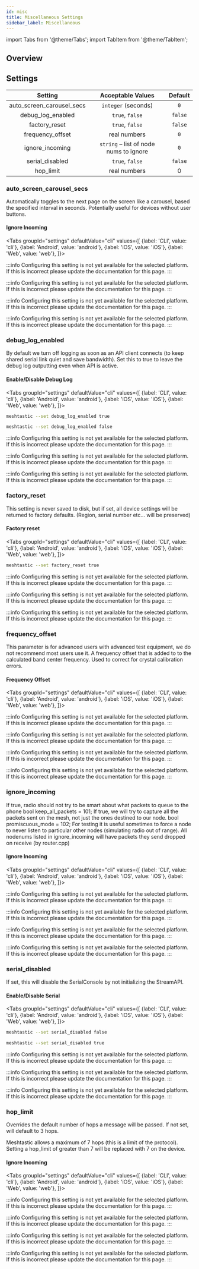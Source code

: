 ```yaml
---
id: misc
title: Miscellaneous Settings
sidebar_label: Miscellaneous
---
```

import Tabs from '@theme/Tabs';
import TabItem from '@theme/TabItem';


## Overview



## Settings

| Setting | Acceptable Values | Default |
| :-----: | :---------------: | :-----: |
| auto_screen_carousel_secs | `integer` (seconds) | `0` |
| debug_log_enabled | `true`, `false` | `false` |
| factory_reset | `true`, `false` | `false` |
| frequency_offset | real numbers | `0` |
| ignore_incoming | `string` – list of node nums to ignore | `0` |
| serial_disabled | `true`, `false` | `false` |
| hop_limit | real numbers | 0|


### auto_screen_carousel_secs

Automatically toggles to the next page on the screen like a carousel, based the specified interval in seconds. Potentially useful for devices without user buttons.

#### Ignore Incoming

<Tabs
  groupId="settings"
  defaultValue="cli"
  values={[
    {label: 'CLI', value: 'cli'},
    {label: 'Android', value: 'android'},
    {label: 'iOS', value: 'iOS'},
    {label: 'Web', value: 'web'},
  ]}>
  <TabItem value="cli">

:::info
Configuring this setting is not yet available for the selected platform. If this is incorrect please update the documentation for this page.
:::

  </TabItem>
  <TabItem value="android">

:::info
Configuring this setting is not yet available for the selected platform. If this is incorrect please update the documentation for this page.
:::

  </TabItem>
  <TabItem value="iOS">

:::info
Configuring this setting is not yet available for the selected platform. If this is incorrect please update the documentation for this page.
:::

  </TabItem>
  <TabItem value="web">

:::info
Configuring this setting is not yet available for the selected platform. If this is incorrect please update the documentation for this page.
:::

  </TabItem>
</Tabs>

### debug_log_enabled

By default we turn off logging as soon as an API client connects (to keep shared serial link quiet and save bandwidth). Set this to true to leave the debug log outputting even when API is active.

#### Enable/Disable Debug Log

<Tabs
  groupId="settings"
  defaultValue="cli"
  values={[
    {label: 'CLI', value: 'cli'},
    {label: 'Android', value: 'android'},
    {label: 'iOS', value: 'iOS'},
    {label: 'Web', value: 'web'},
  ]}>
  <TabItem value="cli">

  ```bash title="Enable debug log"
  meshtastic --set debug_log_enabled true
  ```
  ```bash title="Disable debug log"
  meshtastic --set debug_log_enabled false
  ```

  </TabItem>
  <TabItem value="android">

:::info
Configuring this setting is not yet available for the selected platform. If this is incorrect please update the documentation for this page.
:::

  </TabItem>
  <TabItem value="iOS">

:::info
Configuring this setting is not yet available for the selected platform. If this is incorrect please update the documentation for this page.
:::

  </TabItem>
  <TabItem value="web">

:::info
Configuring this setting is not yet available for the selected platform. If this is incorrect please update the documentation for this page.
:::

  </TabItem>
</Tabs>

### factory_reset

This setting is never saved to disk, but if set, all device settings will be returned to factory defaults. (Region, serial number etc... will be preserved)

#### Factory reset

<Tabs
  groupId="settings"
  defaultValue="cli"
  values={[
    {label: 'CLI', value: 'cli'},
    {label: 'Android', value: 'android'},
    {label: 'iOS', value: 'iOS'},
    {label: 'Web', value: 'web'},
  ]}>
  <TabItem value="cli">

  ```bash title="Example - Factory reset"
  meshtastic --set factory_reset true
  ```

  </TabItem>
  <TabItem value="android">

:::info
Configuring this setting is not yet available for the selected platform. If this is incorrect please update the documentation for this page.
:::

  </TabItem>
  <TabItem value="iOS">

:::info
Configuring this setting is not yet available for the selected platform. If this is incorrect please update the documentation for this page.
:::

  </TabItem>
  <TabItem value="web">

:::info
Configuring this setting is not yet available for the selected platform. If this is incorrect please update the documentation for this page.
:::

  </TabItem>
</Tabs>

### frequency_offset

This parameter is for advanced users with advanced test equipment, we do not recommend most users use it. A frequency offset that is added to to the calculated band center frequency. Used to correct for crystal calibration errors.

#### Frequency Offset

<Tabs
  groupId="settings"
  defaultValue="cli"
  values={[
    {label: 'CLI', value: 'cli'},
    {label: 'Android', value: 'android'},
    {label: 'iOS', value: 'iOS'},
    {label: 'Web', value: 'web'},
  ]}>
  <TabItem value="cli">

:::info
Configuring this setting is not yet available for the selected platform. If this is incorrect please update the documentation for this page.
:::

  </TabItem>
  <TabItem value="android">

:::info
Configuring this setting is not yet available for the selected platform. If this is incorrect please update the documentation for this page.
:::

  </TabItem>
  <TabItem value="iOS">

:::info
Configuring this setting is not yet available for the selected platform. If this is incorrect please update the documentation for this page.
:::

  </TabItem>
  <TabItem value="web">

:::info
Configuring this setting is not yet available for the selected platform. If this is incorrect please update the documentation for this page.
:::

  </TabItem>
</Tabs>

### ignore_incoming

If true, radio should not try to be smart about what packets to queue to the phone bool keep_all_packets = 101; If true, we will try to capture all the packets sent on the mesh, not just the ones destined to our node. bool promiscuous_mode = 102; For testing it is useful sometimes to force a node to never listen to particular other nodes (simulating radio out of range). All nodenums listed in ignore_incoming will have packets they send dropped on receive (by router.cpp)

#### Ignore Incoming

<Tabs
  groupId="settings"
  defaultValue="cli"
  values={[
    {label: 'CLI', value: 'cli'},
    {label: 'Android', value: 'android'},
    {label: 'iOS', value: 'iOS'},
    {label: 'Web', value: 'web'},
  ]}>
  <TabItem value="cli">

:::info
Configuring this setting is not yet available for the selected platform. If this is incorrect please update the documentation for this page.
:::

  </TabItem>
  <TabItem value="android">

:::info
Configuring this setting is not yet available for the selected platform. If this is incorrect please update the documentation for this page.
:::

  </TabItem>
  <TabItem value="iOS">

:::info
Configuring this setting is not yet available for the selected platform. If this is incorrect please update the documentation for this page.
:::

  </TabItem>
  <TabItem value="web">

:::info
Configuring this setting is not yet available for the selected platform. If this is incorrect please update the documentation for this page.
:::

  </TabItem>
</Tabs>

### serial_disabled

If set, this will disable the SerialConsole by not initializing the StreamAPI.

#### Enable/Disable Serial

<Tabs
  groupId="settings"
  defaultValue="cli"
  values={[
    {label: 'CLI', value: 'cli'},
    {label: 'Android', value: 'android'},
    {label: 'iOS', value: 'iOS'},
    {label: 'Web', value: 'web'},
  ]}>
  <TabItem value="cli">

  ```bash title="Enable serial"
  meshtastic --set serial_disabled false
  ```
  ```bash title="Disable serial"
  meshtastic --set serial_disabled true
  ```

  </TabItem>
  <TabItem value="android">

:::info
Configuring this setting is not yet available for the selected platform. If this is incorrect please update the documentation for this page.
:::

  </TabItem>
  <TabItem value="iOS">

:::info
Configuring this setting is not yet available for the selected platform. If this is incorrect please update the documentation for this page.
:::

  </TabItem>
  <TabItem value="web">

:::info
Configuring this setting is not yet available for the selected platform. If this is incorrect please update the documentation for this page.
:::

  </TabItem>
</Tabs>

### hop_limit

Overrides the default number of hops a message will be passed. If not set, will default to 3 hops.

Meshtastic allows a maximum of 7 hops (this is a limit of the protocol). Setting a hop_limit of greater than 7 will be replaced with 7 on the device.

#### Ignore Incoming

<Tabs
  groupId="settings"
  defaultValue="cli"
  values={[
    {label: 'CLI', value: 'cli'},
    {label: 'Android', value: 'android'},
    {label: 'iOS', value: 'iOS'},
    {label: 'Web', value: 'web'},
  ]}>
  <TabItem value="cli">

:::info
Configuring this setting is not yet available for the selected platform. If this is incorrect please update the documentation for this page.
:::

  </TabItem>
  <TabItem value="android">

:::info
Configuring this setting is not yet available for the selected platform. If this is incorrect please update the documentation for this page.
:::

  </TabItem>
  <TabItem value="iOS">

:::info
Configuring this setting is not yet available for the selected platform. If this is incorrect please update the documentation for this page.
:::

  </TabItem>
  <TabItem value="web">

:::info
Configuring this setting is not yet available for the selected platform. If this is incorrect please update the documentation for this page.
:::

  </TabItem>
</Tabs>
